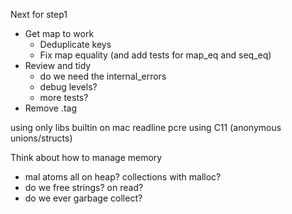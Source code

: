 Next for step1
- Get map to work
    - Deduplicate keys
    - Fix map equality (and add tests for map_eq and seq_eq)
- Review and tidy
    - do we need the internal_errors
    - debug levels?
    - more tests?
- Remove .tag

using only libs builtin on mac
readline
pcre
using C11 (anonymous unions/structs)


Think about how to manage memory
- mal atoms all on heap? collections with malloc?
- do we free strings? on read?
- do we ever garbage collect?
